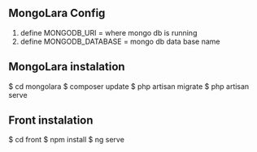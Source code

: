 
## MongoLara Config

1. define MONGODB_URI = where mongo db is running 
1. define MONGODB_DATABASE =  mongo db data base name 

## MongoLara instalation 

$ cd mongolara
$ composer update 
$ php artisan migrate 
$ php artisan serve 

## Front instalation 

$ cd front 
$ npm install 
$ ng serve 

